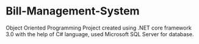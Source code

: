# Bill-Management-System
Object Oriented Programming Project created using .NET core framework 3.0 with the help of C# language, used Microsoft SQL Server for database.
